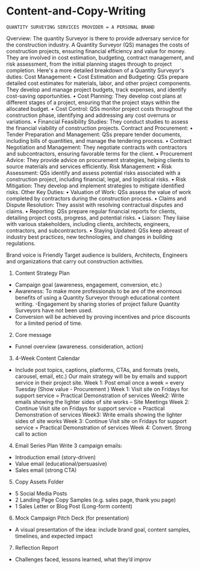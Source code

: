 # Content-and-Copy-Writing
	QUANTITY SURVEYING SERVICES PROVIDER = A PERSONAL BRAND

Qverview: The quantity Surveyor is there to provide adversary service for the construction industry.
A Quantity Surveyor (QS) manages the costs of construction projects, ensuring financial efficiency and value for money. They are involved in cost estimation, budgeting, contract management, and risk assessment, from the initial planning stages through to project completion. 
Here's a more detailed breakdown of a Quantity Surveyor's duties:
Cost Management:
•	Cost Estimation and Budgeting:
QSs prepare detailed cost estimates for materials, labor, and other project components. They develop and manage project budgets, track expenses, and identify cost-saving opportunities. 
•	Cost Planning:
They develop cost plans at different stages of a project, ensuring that the project stays within the allocated budget. 
•	Cost Control:
QSs monitor project costs throughout the construction phase, identifying and addressing any cost overruns or variations. 
•	Financial Feasibility Studies:
They conduct studies to assess the financial viability of construction projects. 
Contract and Procurement:
•	Tender Preparation and Management:
QSs prepare tender documents, including bills of quantities, and manage the tendering process. 
•	Contract Negotiation and Management:
They negotiate contracts with contractors and subcontractors, ensuring favorable terms for the client. 
•	Procurement Advice:
They provide advice on procurement strategies, helping clients to source materials and services efficiently. 
Risk Management:
•	Risk Assessment: QSs identify and assess potential risks associated with a construction project, including financial, legal, and logistical risks.
•	Risk Mitigation: They develop and implement strategies to mitigate identified risks. 
Other Key Duties:
•	Valuation of Work:
QSs assess the value of work completed by contractors during the construction process. 
•	Claims and Dispute Resolution:
They assist with resolving contractual disputes and claims. 
•	Reporting:
QSs prepare regular financial reports for clients, detailing project costs, progress, and potential risks. 
•	Liaison:
They liaise with various stakeholders, including clients, architects, engineers, contractors, and subcontractors. 
•	Staying Updated:
QSs keep abreast of industry best practices, new technologies, and changes in building regulations. 



Brand voice is Friendly
Target audience is builders, Architects, Engineers and organizations that carry out construction activities.

1.	Content Strategy Plan
- Campaign goal (awareness, engagement, conversion, etc.)
- Awareness: To make more professionals to be are of the enormous benefits of using a Quantity Surveyor through educational content writing.
-Engagement by sharing stories of project failure Quantity Surveyors have not been used.
- Conversion will be achieved by proving incentives and price discounts for a limited period of time.
2.	Core message
- Funnel overview (awareness. consideration, action)
3.	4-Week Content Calendar
- Include post topics, captions, platforms, CTAs, and formats (reels, carousel, email, etc.)
Our main strategy will be by emails and support service in their project site.
Week 1: Post email once a week = every Tuesday (Show value - Procurement )
Week 1: Visit site on Fridays for support service = Practical Demonstration of services
Week2: Write emails showing the lighter sides of site works – Site Meetings
Week 2: Continue Visit site on Fridays for support service = Practical Demonstration of services
Week3: Write emails showing the lighter sides of site works
Week 3: Continue Visit site on Fridays for support service = Practical Demonstration of services
Week 4: Convert. Strong call to action



4.	Email Series Plan
Write 3 campaign emails:
- Introduction email (story-driven)
- Value email (educational/persuasive)
- Sales email (strong CTA)
5.	Copy Assets Folder
- 5 Social Media Posts
- 2 Landing Page Copy Samples (e.g. sales page,  thank you page)
- 1 Sales Letter or Blog Post (Long-form content)
6.	Mock Campaign Pitch Deck (for presentation)
- A visual presentation of the idea: include brand goal, content samples, timelines, and expected impact
7.	Reflection Report
- Challenges faced, lessons learned, what they’d improv


